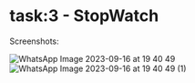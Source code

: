 # task:3 - StopWatch

Screenshots:

![WhatsApp Image 2023-09-16 at 19 40 49](https://github.com/deep22798/task_3-stopwatch/assets/76737835/2c284177-1eeb-4308-8ba3-ba3f00784955)  ![WhatsApp Image 2023-09-16 at 19 40 49 (1)](https://github.com/deep22798/task_3-stopwatch/assets/76737835/dcb18ba9-bf06-4a7d-9fb7-4d43d6b55c30)

